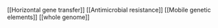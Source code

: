[[Horizontal gene transfer]]
[[Antimicrobial resistance]]
[[Mobile genetic elements]]
[[whole genome]]
